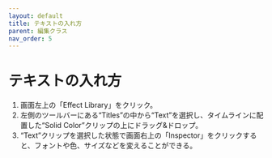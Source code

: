 ```yaml
---
layout: default
title: テキストの入れ方
parent: 編集クラス
nav_order: 5
---
```


# テキストの入れ方

1. 画面左上の「Effect Library」をクリック。
2. 左側のツールバーにある“Titles”の中から“Text”を選択し、タイムラインに配置した“Solid Color”クリップの上にドラッグ&ドロップ。
3. “Text”クリップを選択した状態で画面右上の「Inspector」をクリックすると、フォントや色、サイズなどを変えることができる。
